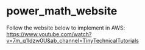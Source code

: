 # power_math_website

Follow the website below to implement in AWS:
https://www.youtube.com/watch?v=7m_q1ldzw0U&ab_channel=TinyTechnicalTutorials
